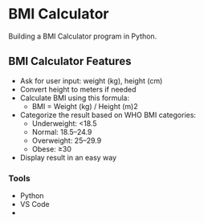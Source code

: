 # BMI Calculator
Building a BMI Calculator program in Python.

## BMI Calculator Features
* Ask for user input: weight (kg), height (cm)
* Convert height to meters if needed
* Calculate BMI using this formula:
    * BMI = Weight (kg) / Height (m)2
* Categorize the result based on WHO BMI categories:
    * Underweight: <18.5
    * Normal: 18.5–24.9
    * Overweight: 25–29.9
    * Obese: ≥30
* Display result in an easy way

### Tools
* Python
* VS Code
* 